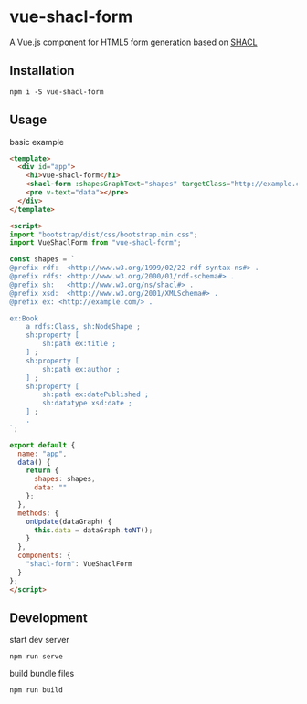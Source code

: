 # vue-shacl-form
A Vue.js component for HTML5 form generation based on [SHACL](https://www.w3.org/TR/shacl/)

## Installation
```
npm i -S vue-shacl-form
```

## Usage
basic example
```html
<template>
  <div id="app">
    <h1>vue-shacl-form</h1>
    <shacl-form :shapesGraphText="shapes" targetClass="http://example.com/Book" @update="onUpdate"></shacl-form>
    <pre v-text="data"></pre>
  </div>
</template>

<script>
import "bootstrap/dist/css/bootstrap.min.css";
import VueShaclForm from "vue-shacl-form";

const shapes = `
@prefix rdf:  <http://www.w3.org/1999/02/22-rdf-syntax-ns#> .
@prefix rdfs: <http://www.w3.org/2000/01/rdf-schema#> .
@prefix sh:   <http://www.w3.org/ns/shacl#> .
@prefix xsd:  <http://www.w3.org/2001/XMLSchema#> .
@prefix ex: <http://example.com/> .

ex:Book
    a rdfs:Class, sh:NodeShape ;
    sh:property [
        sh:path ex:title ;
    ] ;
    sh:property [
        sh:path ex:author ;
    ] ;
    sh:property [
        sh:path ex:datePublished ;
        sh:datatype xsd:date ;
    ] ;
    .
`;

export default {
  name: "app",
  data() {
    return {
      shapes: shapes,
      data: ""
    };
  },
  methods: {
    onUpdate(dataGraph) {
      this.data = dataGraph.toNT();
    }
  },
  components: {
    "shacl-form": VueShaclForm
  }
};
</script>
```

## Development
start dev server
```
npm run serve
```

build bundle files
```
npm run build
```
